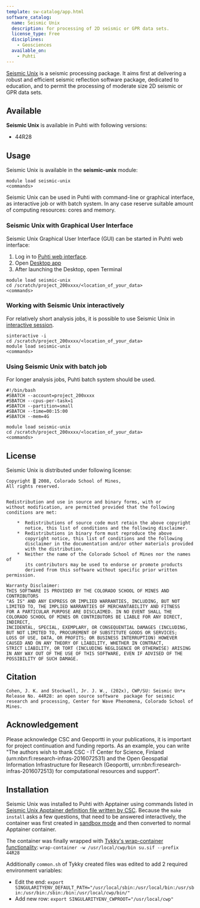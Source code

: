```yaml
---
template: sw-catalog/app.html
software_catalog:
  name: Seismic Unix
  description: for processing of 2D seismic or GPR data sets.
  license_type: Free
  disciplines:
    - Geosciences
  available_on:
    - Puhti
---
```


[Seismic Unix](https://wiki.seismic-unix.org/start) is a seismic processing package. It aims first at delivering a robust and efficient seismic reflection software package, dedicated to education, and to permit the processing of moderate size 2D seismic or GPR data sets.


## Available

__Seismic Unix__ is available in Puhti with following versions:

* 44R28


## Usage

Seismic Unix is available in the __seismic-unix__ module:

```
module load seismic-unix
<commands>
```
Seismic Unix can be used in Puhti with command-line or graphical interface, as interactive job or with batch system. In any case reserve suitable amount of computing resources: cores and memory. 

### Seismic Unix with Graphical User Interface

Seismic Unix Graphical User Interface (GUI) can be started in Puhti web interface:

1. Log in to [Puhti web interface](https://puhti.csc.fi).
2. Open [Desktop app](../computing/webinterface/desktop.md)
3. After launching the Desktop, open Terminal

```
module load seismic-unix
cd /scratch/project_200xxxx/<location_of_your_data>
<commands>
```

### Working with Seismic Unix interactively
For relatively short analysis jobs, it is possible to use Seismic Unix in [interactive session](../computing/running/interactive-usage.md).

```
sinteractive -i
cd /scratch/project_200xxxx/<location_of_your_data>
module load seismic-unix
<commands>
```

### Using Seismic Unix with batch job
For longer analysis jobs, Puhti batch system should be used.

```
#!/bin/bash
#SBATCH --account=project_200xxxx
#SBATCH --cpus-per-task=1
#SBATCH --partition=small
#SBATCH --time=00:15:00
#SBATCH --mem=4G

module load seismic-unix
cd /scratch/project_200xxxx/<location_of_your_data>
<commands>
```

## License 

Seismic Unix is distributed under following license:

```
Copyright ▒ 2008, Colorado School of Mines,
All rights reserved.


Redistribution and use in source and binary forms, with or
without modification, are permitted provided that the following
conditions are met:

    *  Redistributions of source code must retain the above copyright
       notice, this list of conditions and the following disclaimer.
    *  Redistributions in binary form must reproduce the above
       copyright notice, this list of conditions and the following
       disclaimer in the documentation and/or other materials provided
       with the distribution.
    *  Neither the name of the Colorado School of Mines nor the names of
       its contributors may be used to endorse or promote products
       derived from this software without specific prior written permission.

Warranty Disclaimer:
THIS SOFTWARE IS PROVIDED BY THE COLORADO SCHOOL OF MINES AND CONTRIBUTORS
"AS IS" AND ANY EXPRESS OR IMPLIED WARRANTIES, INCLUDING, BUT NOT
LIMITED TO, THE IMPLIED WARRANTIES OF MERCHANTABILITY AND FITNESS
FOR A PARTICULAR PURPOSE ARE DISCLAIMED. IN NO EVENT SHALL THE
COLORADO SCHOOL OF MINES OR CONTRIBUTORS BE LIABLE FOR ANY DIRECT, INDIRECT,
INCIDENTAL, SPECIAL, EXEMPLARY, OR CONSEQUENTIAL DAMAGES (INCLUDING,
BUT NOT LIMITED TO, PROCUREMENT OF SUBSTITUTE GOODS OR SERVICES;
LOSS OF USE, DATA, OR PROFITS; OR BUSINESS INTERRUPTION) HOWEVER
CAUSED AND ON ANY THEORY OF LIABILITY, WHETHER IN CONTRACT,
STRICT LIABILITY, OR TORT (INCLUDING NEGLIGENCE OR OTHERWISE) ARISING
IN ANY WAY OUT OF THE USE OF THIS SOFTWARE, EVEN IF ADVISED OF THE
POSSIBILITY OF SUCH DAMAGE.
```


## Citation

`Cohen, J. K. and Stockwell, Jr. J. W., (202x), CWP/SU: Seismic Un*x Release No. 44R28: an open source software  package for seismic research and processing, Center for Wave Phenomena, Colorado School of Mines.
`


## Acknowledgement

Please acknowledge CSC and Geoportti in your publications, it is important for project continuation and funding reports.
As an example, you can write "The authors wish to thank CSC - IT Center for Science, Finland (urn:nbn:fi:research-infras-2016072531) and the Open Geospatial Information Infrastructure for Research (Geoportti, urn:nbn:fi:research-infras-2016072513) for computational resources and support".


## Installation

Seismic Unix was installed to Puhti with Apptainer using commands listed in [Seismic Unix Apptainer definition file written by CSC](https://github.com/CSCfi/singularity-recipes/blob/main/seismic-unix/44R28.def). 
Because the `make install` asks a few questions, that need to be answered interactively, the container was first created in [sandbox mode](https://apptainer.org/docs/user/main/build_a_container.html#creating-writable-sandbox-directories) 
and then converted to normal Apptainer container.

The container was finally wrapped with [Tykky's wrap-container functionality](../computing/containers/tykky.md#container-based-installations): `wrap-container -w /usr/local/cwp/bin su.sif --prefix 44R28`

Additionally `common.sh` of Tykky created files was edited to add 2 required environment variables:
* Edit the end: `export SINGULARITYENV_DEFAULT_PATH="/usr/local/sbin:/usr/local/bin:/usr/sbin:/usr/bin:/sbin:/bin:/usr/local/cwp/bin/"`
* Add new row: `export SINGULARITYENV_CWPROOT="/usr/local/cwp"`

